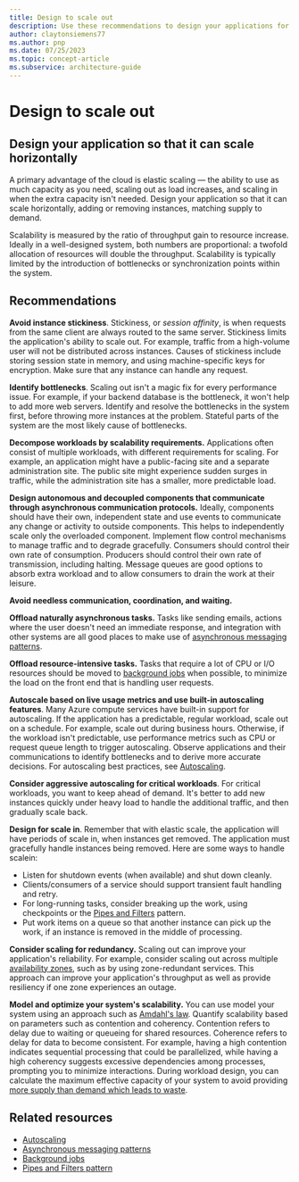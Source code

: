 ```yaml
---
title: Design to scale out
description: Use these recommendations to design your applications for horizontal scaling, which is the ability to use as much capacity as the application needs.
author: claytonsiemens77
ms.author: pnp
ms.date: 07/25/2023
ms.topic: concept-article
ms.subservice: architecture-guide
---
```


# Design to scale out

## Design your application so that it can scale horizontally

A primary advantage of the cloud is elastic scaling &mdash; the ability to use as much capacity as you need, scaling out as load increases, and scaling in when the extra capacity isn't needed. Design your application so that it can scale horizontally, adding or removing instances, matching supply to demand.

Scalability is measured by the ratio of throughput gain to resource increase. Ideally in a well-designed system, both numbers are proportional: a twofold allocation of resources will double the throughput. Scalability is typically limited by the introduction of bottlenecks or synchronization points within the system.

## Recommendations

**Avoid instance stickiness**. Stickiness, or *session affinity*, is when requests from the same client are always routed to the same server. Stickiness limits the application's ability to scale out. For example, traffic from a high-volume user will not be distributed across instances. Causes of stickiness include storing session state in memory, and using machine-specific keys for encryption. Make sure that any instance can handle any request.

**Identify bottlenecks**. Scaling out isn't a magic fix for every performance issue. For example, if your backend database is the bottleneck, it won't help to add more web servers. Identify and resolve the bottlenecks in the system first, before throwing more instances at the problem. Stateful parts of the system are the most likely cause of bottlenecks.

**Decompose workloads by scalability requirements.**  Applications often consist of multiple workloads, with different requirements for scaling. For example, an application might have a public-facing site and a separate administration site. The public site might experience sudden surges in traffic, while the administration site has a smaller, more predictable load.

**Design autonomous and decoupled components that communicate through asynchronous communication protocols.** Ideally, components should have their own, independent state and use events to communicate any change or activity to outside components. This helps to independently scale only the overloaded component. Implement flow control mechanisms to manage traffic and to degrade gracefully. Consumers should control their own rate of consumption. Producers should control their own rate of transmission, including halting. Message queues are good options to absorb extra workload and to allow consumers to drain the work at their leisure.

**Avoid needless communication, coordination, and waiting.**

**Offload naturally asynchronous tasks.** Tasks like sending emails, actions where the user doesn't need an immediate response, and integration with other systems are all good places to make use of [asynchronous messaging patterns](/dotnet/architecture/microservices/architect-microservice-container-applications/asynchronous-message-based-communication).

**Offload resource-intensive tasks.** Tasks that require a lot of CPU or I/O resources should be moved to [background jobs][background-jobs] when possible, to minimize the load on the front end that is handling user requests.

**Autoscale based on live usage metrics and use built-in autoscaling features**. Many Azure compute services have built-in support for autoscaling. If the application has a predictable, regular workload, scale out on a schedule. For example, scale out during business hours. Otherwise, if the workload isn't predictable, use performance metrics such as CPU or request queue length to trigger autoscaling. Observe applications and their communications to identify bottlenecks and to derive more accurate decisions. For autoscaling best practices, see [Autoscaling][autoscaling].

**Consider aggressive autoscaling for critical workloads**. For critical workloads, you want to keep ahead of demand. It's better to add new instances quickly under heavy load to handle the additional traffic, and then gradually scale back.

**Design for scale in**.  Remember that with elastic scale, the application will have periods of scale in, when instances get removed. The application must gracefully handle instances being removed. Here are some ways to handle scalein:

- Listen for shutdown events (when available) and shut down cleanly.
- Clients/consumers of a service should support transient fault handling and retry.
- For long-running tasks, consider breaking up the work, using checkpoints or the [Pipes and Filters][pipes-filters-pattern] pattern.
- Put work items on a queue so that another instance can pick up the work, if an instance is removed in the middle of processing.

**Consider scaling for redundancy.** Scaling out can improve your application's reliability. For example, consider scaling out across multiple [availability zones](/azure/reliability/availability-zones-overview), such as by using zone-redundant services. This approach can improve your application's throughput as well as provide resiliency if one zone experiences an outage.

**Model and optimize your system's scalability.** You can use model your system using an approach such as [Amdahl's law](https://wikipedia.org/wiki/Amdahl's_law). Quantify scalability based on parameters such as contention and coherency.  Contention refers to delay due to waiting or queueing for shared resources. Coherence refers to delay for data to become consistent. For example, having a high contention indicates sequential processing that could be parallelized, while having a high coherency suggests excessive dependencies among processes, prompting you to minimize interactions. During workload design, you can calculate the maximum effective capacity of your system to avoid providing [more supply than demand which leads to waste](/azure/well-architected/cost-optimization/optimize-scaling-costs#optimize-demand-and-supply).

## Related resources

- [Autoscaling](/azure/architecture/best-practices/auto-scaling)
- [Asynchronous messaging patterns](/dotnet/architecture/microservices/architect-microservice-container-applications/asynchronous-message-based-communication)
- [Background jobs](/azure/architecture/best-practices/background-jobs)
- [Pipes and Filters pattern](/azure/architecture/patterns/pipes-and-filters)

<!-- links -->

[autoscaling]: ../../best-practices/auto-scaling.md
[background-jobs]: ../../best-practices/background-jobs.md
[pipes-filters-pattern]: ../../patterns/pipes-and-filters.yml
